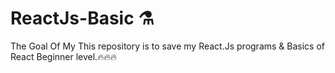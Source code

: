 # ReactJs-Basic ⚗
The Goal Of My This repository is to save my React.Js programs & Basics of React Beginner level.🔥🔥🔥

